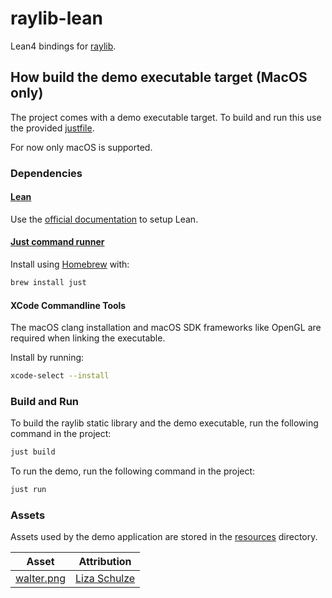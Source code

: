 # raylib-lean

Lean4 bindings for [raylib](http://www.raylib.com/).

## How build the demo executable target (MacOS only)

The project comes with a demo executable target. To build and run this use the provided [justfile](./justfile).

For now only macOS is supported.

### Dependencies

#### [Lean](https://lean-lang.org)

Use the [official documentation](https://lean-lang.org/lean4/doc/quickstart.html) to setup Lean.

#### [Just command runner](https://github.com/casey/just)

Install using [Homebrew](https://brew.sh) with:

``` sh
brew install just
```

#### XCode Commandline Tools

The macOS clang installation and macOS SDK frameworks like OpenGL are required when linking the executable.

Install by running:

``` sh
xcode-select --install
```

### Build and Run

To build the raylib static library and the demo executable, run the following command in the project:

``` sh
just build
```

To run the demo, run the following command in the project:

``` sh
just run
```

### Assets

Assets used by the demo application are stored in the [resources](./resources) directory.


| Asset                                | Attribution                                              |
|--------------------------------------|----------------------------------------------------------|
| [walter.png](./resources/walter.png) | [Liza Schulze](https://www.linkedin.com/in/lizaschulze/) |

